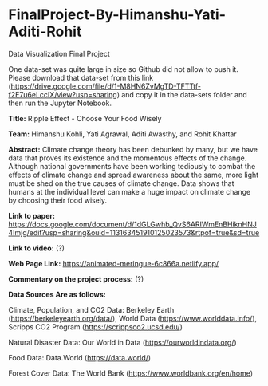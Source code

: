 # FinalProject-By-Himanshu-Yati-Aditi-Rohit
Data Visualization Final Project

One data-set was quite large in size so Github did not allow to push it. Please download that data-set from this link (https://drive.google.com/file/d/1-M8HN6ZvMgTD-TFTTtf-f2E7u6eLccIX/view?usp=sharing) and copy it in the data-sets folder and then run the Jupyter Notebook.


**Title:** Ripple Effect - Choose Your Food Wisely

**Team:** Himanshu Kohli, Yati Agrawal, Aditi Awasthy, and Rohit Khattar

**Abstract:** Climate change theory has been debunked by many, but we have data that proves its existence and the momentous 
effects of the change. Although national governments have been working tediously to combat the effects of 
climate change and spread awareness about the same, more light must be shed on the true causes of climate change. 
Data shows that humans at the individual level can make a huge impact on climate change by choosing their 
food wisely.

**Link to paper:** https://docs.google.com/document/d/1dGLGwhb_QvS6ARIWmEnBHiknHNJ4Imjg/edit?usp=sharing&ouid=113163451910125023573&rtpof=true&sd=true

**Link to video:** (?)

**Web Page Link:** https://animated-meringue-6c866a.netlify.app/

**Commentary on the project process:** (?)



**Data Sources Are as follows:** 

Climate, Population, and CO2 Data: Berkeley Earth (https://berkeleyearth.org/data/), World Data (https://www.worlddata.info/), Scripps CO2  Program (https://scrippsco2.ucsd.edu/)

Natural Disaster Data: Our World in Data (https://ourworldindata.org/)

Food Data: Data.World (https://data.world/) 

Forest Cover Data: The World Bank (https://www.worldbank.org/en/home)

